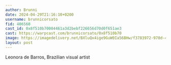 ```yaml
---
author: Brunni
date: 2024-04-29T21:16:10+0200
username: brunnicorsato
fid: 406560
cast_id: 0x8f510b70004461a3d2bebf226656d70d0f651ae3
cast: https://warpcast.com/brunnicorsato/0x8f510b70
image: https://imagedelivery.net/BXluQx4ige9GuW0Ia56BHw/f3783972-970d-4d26-e8d4-5fe8f5694300/original
layout: post
---
```

Leonora de Barros, Brazilian visual artist  

<img src='https://imagedelivery.net/BXluQx4ige9GuW0Ia56BHw/f3783972-970d-4d26-e8d4-5fe8f5694300/original' alt='' referrerpolicy='no-referrer'/>
<img src='https://imagedelivery.net/BXluQx4ige9GuW0Ia56BHw/b4198c8f-e41b-4944-a580-5e6f64b01200/original' alt='' referrerpolicy='no-referrer'/>